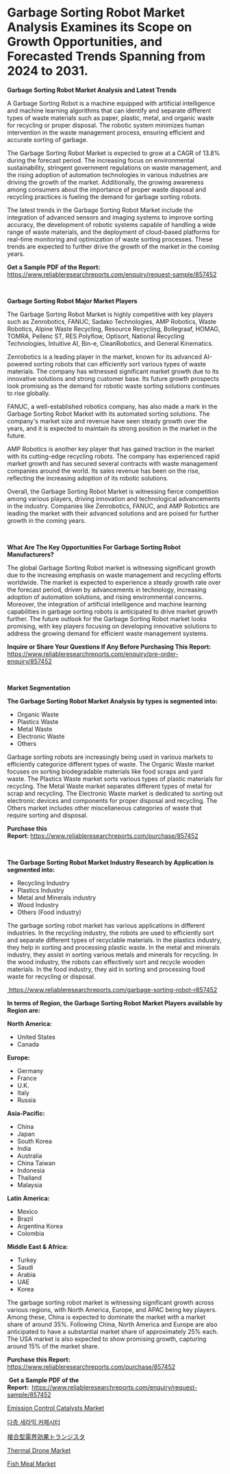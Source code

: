 <p><h1>Garbage Sorting Robot Market Analysis Examines its Scope on Growth Opportunities, and Forecasted Trends Spanning from 2024 to 2031.</h1></p><p><strong>Garbage Sorting Robot Market Analysis and Latest Trends</strong></p>
<p><p>A Garbage Sorting Robot is a machine equipped with artificial intelligence and machine learning algorithms that can identify and separate different types of waste materials such as paper, plastic, metal, and organic waste for recycling or proper disposal. The robotic system minimizes human intervention in the waste management process, ensuring efficient and accurate sorting of garbage.</p><p>The Garbage Sorting Robot Market is expected to grow at a CAGR of 13.8% during the forecast period. The increasing focus on environmental sustainability, stringent government regulations on waste management, and the rising adoption of automation technologies in various industries are driving the growth of the market. Additionally, the growing awareness among consumers about the importance of proper waste disposal and recycling practices is fueling the demand for garbage sorting robots.</p><p>The latest trends in the Garbage Sorting Robot Market include the integration of advanced sensors and imaging systems to improve sorting accuracy, the development of robotic systems capable of handling a wide range of waste materials, and the deployment of cloud-based platforms for real-time monitoring and optimization of waste sorting processes. These trends are expected to further drive the growth of the market in the coming years.</p></p>
<p><strong>Get a Sample PDF of the Report:&nbsp;</strong> <a href="https://www.reliableresearchreports.com/enquiry/request-sample/857452">https://www.reliableresearchreports.com/enquiry/request-sample/857452</a></p>
<p>&nbsp;</p>
<p><strong>Garbage Sorting Robot Major Market Players</strong></p>
<p><p>The Garbage Sorting Robot Market is highly competitive with key players such as Zenrobotics, FANUC, Sadako Technologies, AMP Robotics, Waste Robotics, Alpine Waste Recycling, Resource Recycling, Bollegraaf, HOMAG, TOMRA, Pellenc ST, RES Polyflow, Optisort, National Recycling Technologies, Intuitive AI, Bin-e, CleanRobotics, and General Kinematics.</p><p>Zenrobotics is a leading player in the market, known for its advanced AI-powered sorting robots that can efficiently sort various types of waste materials. The company has witnessed significant market growth due to its innovative solutions and strong customer base. Its future growth prospects look promising as the demand for robotic waste sorting solutions continues to rise globally.</p><p>FANUC, a well-established robotics company, has also made a mark in the Garbage Sorting Robot Market with its automated sorting solutions. The company's market size and revenue have seen steady growth over the years, and it is expected to maintain its strong position in the market in the future.</p><p>AMP Robotics is another key player that has gained traction in the market with its cutting-edge recycling robots. The company has experienced rapid market growth and has secured several contracts with waste management companies around the world. Its sales revenue has been on the rise, reflecting the increasing adoption of its robotic solutions.</p><p>Overall, the Garbage Sorting Robot Market is witnessing fierce competition among various players, driving innovation and technological advancements in the industry. Companies like Zenrobotics, FANUC, and AMP Robotics are leading the market with their advanced solutions and are poised for further growth in the coming years.</p></p>
<p>&nbsp;</p>
<p><strong>What Are The Key Opportunities For Garbage Sorting Robot Manufacturers?</strong></p>
<p><p>The global Garbage Sorting Robot market is witnessing significant growth due to the increasing emphasis on waste management and recycling efforts worldwide. The market is expected to experience a steady growth rate over the forecast period, driven by advancements in technology, increasing adoption of automation solutions, and rising environmental concerns. Moreover, the integration of artificial intelligence and machine learning capabilities in garbage sorting robots is anticipated to drive market growth further. The future outlook for the Garbage Sorting Robot market looks promising, with key players focusing on developing innovative solutions to address the growing demand for efficient waste management systems.</p></p>
<p><strong>Inquire or Share Your Questions If Any Before Purchasing This Report:</strong> <a href="https://www.reliableresearchreports.com/enquiry/pre-order-enquiry/857452">https://www.reliableresearchreports.com/enquiry/pre-order-enquiry/857452</a></p>
<p>&nbsp;</p>
<p><strong>Market Segmentation</strong></p>
<p><strong>The Garbage Sorting Robot Market Analysis by types is segmented into:</strong></p>
<p><ul><li>Organic Waste</li><li>Plastics Waste</li><li>Metal Waste</li><li>Electronic Waste</li><li>Others</li></ul></p>
<p><p>Garbage sorting robots are increasingly being used in various markets to efficiently categorize different types of waste. The Organic Waste market focuses on sorting biodegradable materials like food scraps and yard waste. The Plastics Waste market sorts various types of plastic materials for recycling. The Metal Waste market separates different types of metal for scrap and recycling. The Electronic Waste market is dedicated to sorting out electronic devices and components for proper disposal and recycling. The Others market includes other miscellaneous categories of waste that require sorting and disposal.</p></p>
<p><strong>Purchase this Report:&nbsp;</strong><a href="https://www.reliableresearchreports.com/purchase/857452">https://www.reliableresearchreports.com/purchase/857452</a></p>
<p>&nbsp;</p>
<p><strong>The Garbage Sorting Robot Market Industry Research by Application is segmented into:</strong></p>
<p><ul><li>Recycling Industry</li><li>Plastics Industry</li><li>Metal and Minerals industry</li><li>Wood Industry</li><li>Others (Food industry)</li></ul></p>
<p><p>The garbage sorting robot market has various applications in different industries. In the recycling industry, the robots are used to efficiently sort and separate different types of recyclable materials. In the plastics industry, they help in sorting and processing plastic waste. In the metal and minerals industry, they assist in sorting various metals and minerals for recycling. In the wood industry, the robots can effectively sort and recycle wooden materials. In the food industry, they aid in sorting and processing food waste for recycling or disposal.</p></p>
<p><a href="https://www.reliableresearchreports.com/garbage-sorting-robot-r857452">&nbsp;https://www.reliableresearchreports.com/garbage-sorting-robot-r857452</a></p>
<p><strong>In terms of Region, the Garbage Sorting Robot Market Players available by Region are:</strong></p>
<p>
    <p> <strong> North America: </strong>
        <ul>
            <li>United States</li>
            <li>Canada</li>
        </ul>
        </p> 
    <p> <strong> Europe: </strong>
        <ul>
            <li>Germany</li>
            <li>France</li>
            <li>U.K.</li>
            <li>Italy</li>
            <li>Russia</li>
        </ul>
        </p> 
    <p> <strong> Asia-Pacific: </strong>
        <ul>
            <li>China</li>
            <li>Japan</li>
            <li>South Korea</li>
            <li>India</li>
            <li>Australia</li>
            <li>China Taiwan</li>
            <li>Indonesia</li>
            <li>Thailand</li>
            <li>Malaysia</li>
        </ul>
        </p> 
    <p> <strong> Latin America: </strong>
        <ul>
            <li>Mexico</li>
            <li>Brazil</li>
            <li>Argentina Korea</li>
            <li>Colombia</li>
        </ul>
        </p> 
    <p> <strong> Middle East & Africa: </strong>
        <ul>
            <li>Turkey</li>
            <li>Saudi</li>
            <li>Arabia</li>
            <li>UAE</li>
            <li>Korea</li>
        </ul>
    </p>
    </p>
<p><p>The garbage sorting robot market is witnessing significant growth across various regions, with North America, Europe, and APAC being key players. Among these, China is expected to dominate the market with a market share of around 35%. Following China, North America and Europe are also anticipated to have a substantial market share of approximately 25% each. The USA market is also expected to show promising growth, capturing around 15% of the market share.</p></p>
<p><strong>Purchase this Report: </strong><a href="https://www.reliableresearchreports.com/purchase/857452">https://www.reliableresearchreports.com/purchase/857452</a></p>
<p>&nbsp;<strong>Get a Sample PDF of the Report:&nbsp;&nbsp;</strong><a href="https://www.reliableresearchreports.com/enquiry/request-sample/857452">https://www.reliableresearchreports.com/enquiry/request-sample/857452</a></p>
<p><strong></strong></p>
<p><p><a href="https://issuu.com/reportprime-2/docs/emission-control-catalysts-market-size-2030.pptx">Emission Control Catalysts Market</a></p><p><a href="https://medium.com/@kenyonjohns/2024%EB%85%84%EB%B6%80%ED%84%B0-2031%EB%85%84%EA%B9%8C%EC%A7%80%EC%9D%98-%EB%8B%A4%EC%B8%B5-%EC%84%B8%EB%9D%BC%EB%AF%B9-%EC%BD%98%EB%8D%B4%EC%84%9C-%EC%8B%9C%EC%9E%A5-%EB%B6%84%EC%84%9D-%EB%B0%8F-%EA%B7%9C%EB%AA%A8-%EC%A0%84%EB%A7%9D-b02e039872bb">다층 세라믹 커패시터</a></p><p><a href="https://github.com/EstaSprer20231/Market-Research-Report-List-1/blob/main/396349529338.md">接合型電界効果トランジスタ</a></p><p><a href="https://github.com/Angelnienowdseej3e45z3p8c/Market-Research-Report-List-2/blob/main/thermal-drone-market.md">Thermal Drone Market</a></p><p><a href="https://issuu.com/reportprime-2/docs/fish-meal-market-size-2030.pptx">Fish Meal Market</a></p></p>